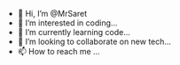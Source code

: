 - 👋 Hi, I’m @MrSaret
- 👀 I’m interested in coding...
- 🌱 I’m currently learning code...
- 💞️ I’m looking to collaborate on new tech...
- 📫 How to reach me ...

<!---
MrSaret/MrSaret is a ✨ special ✨ repository because its `README.md` (this file) appears on your GitHub profile.
You can click the Preview link to take a look at your changes.
--->
